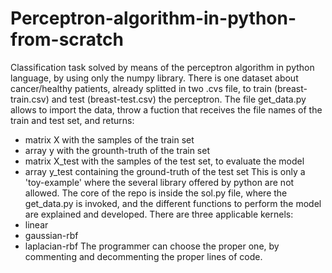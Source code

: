 # Perceptron-algorithm-in-python-from-scratch
Classification task solved by means of the perceptron algorithm in python language, by using only the numpy library.
There is one dataset about cancer/healthy patients, already splitted in two .cvs file, to train (breast-train.csv) and test (breast-test.csv) the perceptron.
The file get_data.py allows to import the data, throw a fuction that receives the file names of the train and test set, and returns:
  - matrix X with the samples of the train set
  - array y with the grounth-truth of the train set
  - matrix X_test with the samples of the test set, to evaluate the model
  - array y_test containing the ground-truth of the test set
This is only a 'toy-example' where the several library offered by python are not allowed.
The core of the repo is inside the sol.py file, where the get_data.py is invoked, and the different functions to perform the model are explained and developed.
There are three applicable kernels:
  - linear
  - gaussian-rbf
  - laplacian-rbf
The programmer can choose the proper one, by commenting and decommenting the proper lines of code.
